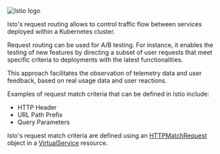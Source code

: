![Istio logo](https://raw.githubusercontent.com/lorenzo85/scenarios-ica/master/istio-logo.svg)

Isto's request routing allows to control traffic flow 
between services deployed within a Kubernetes cluster.

Request routing can be used for A/B testing. For instance, it enables
the testing of new features by directing a subset of user requests that
meet specific criteria to deployments with the latest functionalities.

This approach facilitates the observation of telemetry data and user feedback,
based on real usage data and user reactions.

Examples of request match criteria that can be defined in Istio include:
- HTTP Header
- URL Path Prefix
- Query Parameters

Isto's request match criteria are defined using an [HTTPMatchRequest](https://istio.io/latest/docs/reference/config/networking/virtual-service/#HTTPMatchRequest)
object in a [VirtualService](https://istio.io/latest/docs/reference/config/networking/virtual-service/) 
resource.